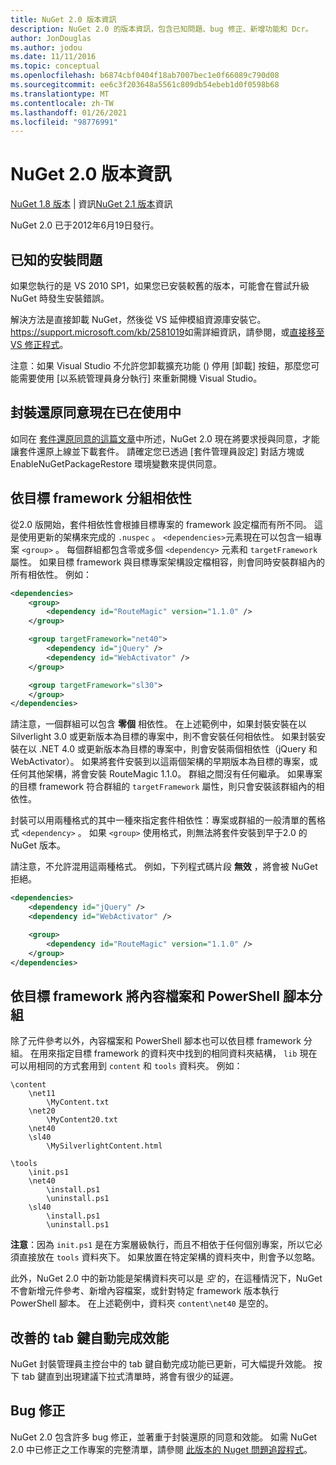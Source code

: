 ```yaml
---
title: NuGet 2.0 版本資訊
description: NuGet 2.0 的版本資訊，包含已知問題、bug 修正、新增功能和 Dcr。
author: JonDouglas
ms.author: jodou
ms.date: 11/11/2016
ms.topic: conceptual
ms.openlocfilehash: b6874cbf0404f18ab7007bec1e0f66089c790d08
ms.sourcegitcommit: ee6c3f203648a5561c809db54ebeb1d0f0598b68
ms.translationtype: MT
ms.contentlocale: zh-TW
ms.lasthandoff: 01/26/2021
ms.locfileid: "98776991"
---
```

# <a name="nuget-20-release-notes"></a>NuGet 2.0 版本資訊

[NuGet 1.8 版本](../release-notes/nuget-1.8.md)  |  資訊[NuGet 2.1 版本](../release-notes/nuget-2.1.md)資訊

NuGet 2.0 已于2012年6月19日發行。

## <a name="known-installation-issue"></a>已知的安裝問題
如果您執行的是 VS 2010 SP1，如果您已安裝較舊的版本，可能會在嘗試升級 NuGet 時發生安裝錯誤。

解決方法是直接卸載 NuGet，然後從 VS 延伸模組資源庫安裝它。  <https://support.microsoft.com/kb/2581019>如需詳細資訊，請參閱，或[直接移至 VS 修正程式](http://bit.ly/vsixcertfix)。

注意：如果 Visual Studio 不允許您卸載擴充功能 () 停用 [卸載] 按鈕，那麼您可能需要使用 [以系統管理員身分執行] 來重新開機 Visual Studio。

## <a name="package-restore-consent-is-now-active"></a>封裝還原同意現在已在使用中

如同在 [套件還原同意的這篇文章](http://blog.nuget.org/20120518/package-restore-and-consent.html)中所述，NuGet 2.0 現在將要求授與同意，才能讓套件還原上線並下載套件。 請確定您已透過 [套件管理員設定] 對話方塊或 EnableNuGetPackageRestore 環境變數來提供同意。

## <a name="group-dependencies-by-target-frameworks"></a>依目標 framework 分組相依性

從2.0 版開始，套件相依性會根據目標專案的 framework 設定檔而有所不同。 這是使用更新的架構來完成的 `.nuspec` 。 `<dependencies>`元素現在可以包含一組專案 `<group>` 。 每個群組都包含零或多個 `<dependency>` 元素和 `targetFramework` 屬性。 如果目標 framework 與目標專案架構設定檔相容，則會同時安裝群組內的所有相依性。 例如：

```xml
<dependencies>
    <group>
        <dependency id="RouteMagic" version="1.1.0" />
    </group>

    <group targetFramework="net40">
        <dependency id="jQuery" />
        <dependency id="WebActivator" />
    </group>

    <group targetFramework="sl30">
    </group>
</dependencies>
```

請注意，一個群組可以包含 **零個** 相依性。 在上述範例中，如果封裝安裝在以 Silverlight 3.0 或更新版本為目標的專案中，則不會安裝任何相依性。 如果封裝安裝在以 .NET 4.0 或更新版本為目標的專案中，則會安裝兩個相依性（jQuery 和 WebActivator）。  如果將套件安裝到以這兩個架構的早期版本為目標的專案，或任何其他架構，將會安裝 RouteMagic 1.1.0。 群組之間沒有任何繼承。 如果專案的目標 framework 符合群組的 `targetFramework` 屬性，則只會安裝該群組內的相依性。

封裝可以用兩種格式的其中一種來指定套件相依性：專案或群組的一般清單的舊格式 `<dependency>` 。 如果 `<group>` 使用格式，則無法將套件安裝到早于2.0 的 NuGet 版本。

請注意，不允許混用這兩種格式。 例如，下列程式碼片段 **無效** ，將會被 NuGet 拒絕。

```xml
<dependencies>
    <dependency id="jQuery" />
    <dependency id="WebActivator" />

    <group>
        <dependency id="RouteMagic" version="1.1.0" />
    </group>
</dependencies>
```

## <a name="grouping-content-files-and-powershell-scripts-by-target-framework"></a>依目標 framework 將內容檔案和 PowerShell 腳本分組

除了元件參考以外，內容檔案和 PowerShell 腳本也可以依目標 framework 分組。 在用來指定目標 framework 的資料夾中找到的相同資料夾結構， `lib` 現在可以用相同的方式套用到 `content` 和 `tools` 資料夾。 例如：

```
\content
    \net11
        \MyContent.txt
    \net20
        \MyContent20.txt
    \net40
    \sl40
        \MySilverlightContent.html

\tools
    \init.ps1
    \net40
        \install.ps1
        \uninstall.ps1
    \sl40
        \install.ps1
        \uninstall.ps1
```

**注意**：因為 `init.ps1` 是在方案層級執行，而且不相依于任何個別專案，所以它必須直接放在 `tools` 資料夾下。 如果放置在特定架構的資料夾中，則會予以忽略。

此外，NuGet 2.0 中的新功能是架構資料夾可以是 *空* 的，在這種情況下，NuGet 不會新增元件參考、新增內容檔案，或針對特定 framework 版本執行 PowerShell 腳本。 在上述範例中，資料夾 `content\net40` 是空的。

## <a name="improved-tab-completion-performance"></a>改善的 tab 鍵自動完成效能
NuGet 封裝管理員主控台中的 tab 鍵自動完成功能已更新，可大幅提升效能。 按下 tab 鍵直到出現建議下拉式清單時，將會有很少的延遲。

## <a name="bug-fixes"></a>Bug 修正
NuGet 2.0 包含許多 bug 修正，並著重于封裝還原的同意和效能。
如需 NuGet 2.0 中已修正之工作專案的完整清單，請參閱 [此版本的 Nuget 問題追蹤程式](http://nuget.codeplex.com/workitem/list/advanced?keyword=&status=Closed&type=All&priority=All&release=NuGet%202.0&assignedTo=All&component=All&sortField=Votes&sortDirection=Descending&page=0)。
